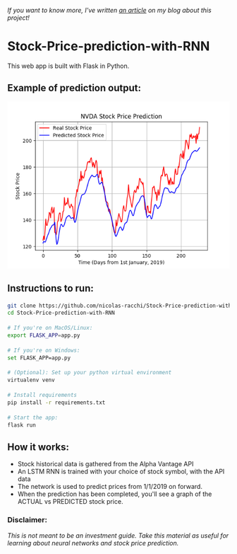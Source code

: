 *If you want to know more, I've written [an article](https://nicolasracchi.com/blog/stock_price_prediction) on my blog about this project!*

# Stock-Price-prediction-with-RNN

This web app is built with Flask in Python.

## Example of prediction output:

![The output graph from the web app](nvda_prediction.png)

## Instructions to run:
```bash
git clone https://github.com/nicolas-racchi/Stock-Price-prediction-with-RNN
cd Stock-Price-prediction-with-RNN

# If you're on MacOS/Linux:
export FLASK_APP=app.py

# If you're on Windows: 
set FLASK_APP=app.py

# (Optional): Set up your python virtual environment
virtualenv venv

# Install requirements 
pip install -r requirements.txt

# Start the app:
flask run
```

## How it works:

* Stock historical data is gathered from the Alpha Vantage API
* An LSTM RNN is trained with your choice of stock symbol, with the API data
* The network is used to predict prices from 1/1/2019 on forward.
* When the prediction has been completed, you'll see a graph of the ACTUAL vs PREDICTED stock price.


### Disclaimer:

_This is not meant to be an investment guide. Take this material as useful for learning about neural networks and stock price prediction._
